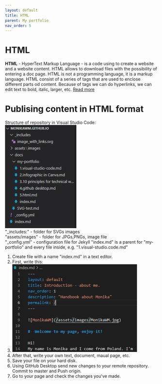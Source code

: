 ```yaml
---
layout: default
title: HTML
parent: My portfolio
nav_order: 5
---
```


# HTML

<b>HTML</b> - HyperText Markup Language - is a code using to create a website and a website content. HTML allows to download files with the possibility of entering a doc page. HTML is not a programming language, it is a markup language. HTML consist of a series of tags that are used to enclose different parts od content. Because of tags we can do hyperlinks, we can edit text to bold, italic, larger, etc. [Read more](https://www.w3schools.com/html/)

# Publising content in HTML format

Structure of repository in Visual Studio Code:  
![Text to display if no image](assets/images/../../../../assets/images/html-repo.png)  
"_includes:" - folder for SVGs images  
"assets/images" - folder for JPGs,PNGs, image file  
"_config.yml" - configuration file for Jekyll
"index.md" is a parent for "my-portfolio" and every file inside, e.g. "1.visual-studio.code.md"

1. Create file with a name "index.md" in a text editor.
2. First, write this:  
3. ![Text to display if no image](../../assets/images/html-index.jpg)  
4. After that, write your own text, document, maual page, etc.
5. Save your file on your hard disk.
6. Using GitHub Desktop send new changes to your remote repository. Commit to master and Push origin.
7. Go to your page and check the changes you've made.